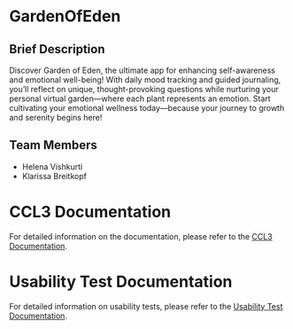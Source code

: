 # GardenOfEden

## Brief Description
Discover Garden of Eden, the ultimate app for enhancing self-awareness and emotional well-being! 
With daily mood tracking and guided journaling, you’ll reflect on unique, thought-provoking questions 
while nurturing your personal virtual garden—where each plant represents an emotion. 
Start cultivating your emotional wellness today—because your journey to growth and serenity begins here!

## Team Members
- Helena Vishkurti
- Klarissa Breitkopf
  
# CCL3 Documentation
For detailed information on the documentation, please refer to the [CCL3 Documentation](docs/usability_tests.md).

# Usability Test Documentation

For detailed information on usability tests, please refer to the [Usability Test Documentation](docs/usability_tests.md).
